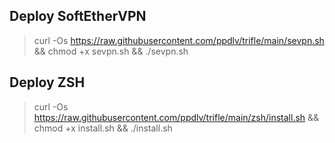 ## Deploy SoftEtherVPN
> curl -Os https://raw.githubusercontent.com/ppdlv/trifle/main/sevpn.sh && chmod +x sevpn.sh && ./sevpn.sh
## Deploy ZSH
> curl -Os https://raw.githubusercontent.com/ppdlv/trifle/main/zsh/install.sh && chmod +x install.sh && ./install.sh